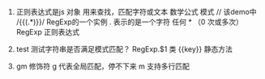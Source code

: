 1. 正则表达式是js 对象
用来查找，匹配字符或文本
数学公式 模式 //    该demo中 /\{\{(.*)\}\}/   RegExp的一个实例
. 表示的是一个字符 任何 * （0 次或多次）
RegExp 正则表达式 
2. test
测试字符串是否满足模式匹配？
RegExp.$1 类 {{key}}   静态方法

3. gm 修饰符
g 代表全局匹配，停不下来
m 支持多行匹配